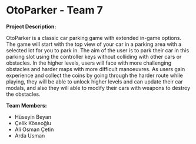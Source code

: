 # OtoParker - Team 7 
**Project Description:**

  OtoParker is a classic car parking game with extended in-game options. The game will start with the top view of your car in a parking area with a selected lot for you to park in. The aim of the user is to park their car in this parking slot using the controller keys without colliding with other cars or obstacles. In the higher levels, users will face with more challenging obstacles and harder maps with more difficult manoeuvres.  As users gain experience and collect the coins by going through the harder route while playing, they will be able to unlock higher levels and can update their car modals, and also they will able to modify their cars with weapons to destroy the obstacles.
  
**Team Members:**
* Hüseyin Beyan
* Çelik Köseoğlu
* Ali Osman Çetin
* Arda Usman
